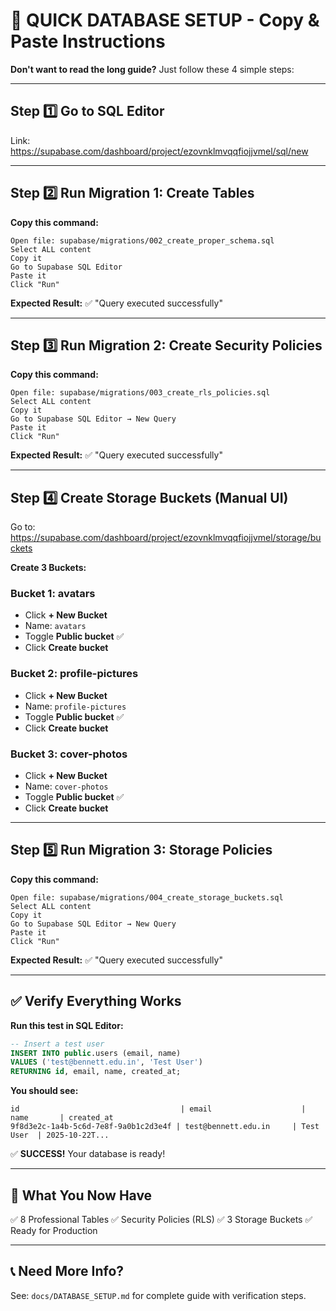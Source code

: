 # 🎯 QUICK DATABASE SETUP - Copy & Paste Instructions

**Don't want to read the long guide?** Just follow these 4 simple steps:

---

## Step 1️⃣ Go to SQL Editor

Link: https://supabase.com/dashboard/project/ezovnklmvqqfiojjvmel/sql/new

---

## Step 2️⃣ Run Migration 1: Create Tables

**Copy this command:**
```
Open file: supabase/migrations/002_create_proper_schema.sql
Select ALL content
Copy it
Go to Supabase SQL Editor
Paste it
Click "Run"
```

**Expected Result:** ✅ "Query executed successfully"

---

## Step 3️⃣ Run Migration 2: Create Security Policies

**Copy this command:**
```
Open file: supabase/migrations/003_create_rls_policies.sql
Select ALL content
Copy it
Go to Supabase SQL Editor → New Query
Paste it
Click "Run"
```

**Expected Result:** ✅ "Query executed successfully"

---

## Step 4️⃣ Create Storage Buckets (Manual UI)

Go to: https://supabase.com/dashboard/project/ezovnklmvqqfiojjvmel/storage/buckets

**Create 3 Buckets:**

### Bucket 1: avatars
- Click **+ New Bucket**
- Name: `avatars`
- Toggle **Public bucket** ✅
- Click **Create bucket**

### Bucket 2: profile-pictures
- Click **+ New Bucket**
- Name: `profile-pictures`
- Toggle **Public bucket** ✅
- Click **Create bucket**

### Bucket 3: cover-photos
- Click **+ New Bucket**
- Name: `cover-photos`
- Toggle **Public bucket** ✅
- Click **Create bucket**

---

## Step 5️⃣ Run Migration 3: Storage Policies

**Copy this command:**
```
Open file: supabase/migrations/004_create_storage_buckets.sql
Select ALL content
Copy it
Go to Supabase SQL Editor → New Query
Paste it
Click "Run"
```

**Expected Result:** ✅ "Query executed successfully"

---

## ✅ Verify Everything Works

**Run this test in SQL Editor:**
```sql
-- Insert a test user
INSERT INTO public.users (email, name) 
VALUES ('test@bennett.edu.in', 'Test User')
RETURNING id, email, name, created_at;
```

**You should see:**
```
id                                    | email                    | name       | created_at
9f8d3e2c-1a4b-5c6d-7e8f-9a0b1c2d3e4f | test@bennett.edu.in     | Test User  | 2025-10-22T...
```

✅ **SUCCESS!** Your database is ready!

---

## 🎊 What You Now Have

✅ 8 Professional Tables
✅ Security Policies (RLS)
✅ 3 Storage Buckets
✅ Ready for Production

---

## 📞 Need More Info?

See: `docs/DATABASE_SETUP.md` for complete guide with verification steps.

